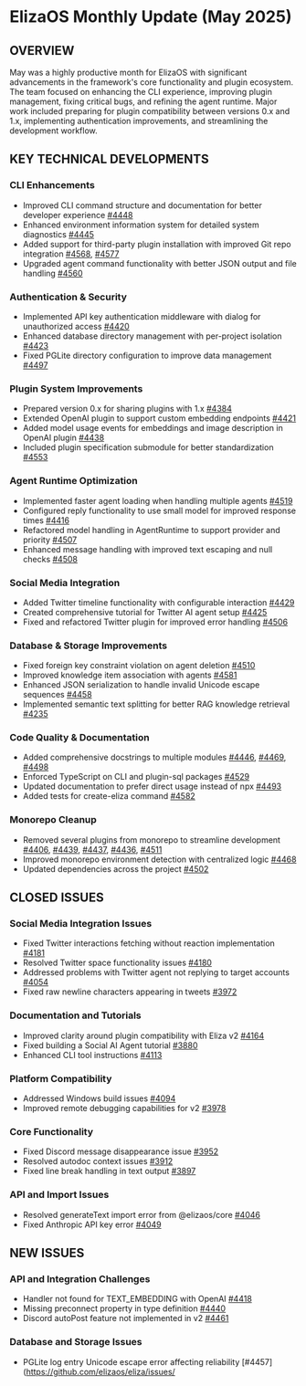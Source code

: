 # ElizaOS Monthly Update (May 2025)

## OVERVIEW
May was a highly productive month for ElizaOS with significant advancements in the framework's core functionality and plugin ecosystem. The team focused on enhancing the CLI experience, improving plugin management, fixing critical bugs, and refining the agent runtime. Major work included preparing for plugin compatibility between versions 0.x and 1.x, implementing authentication improvements, and streamlining the development workflow.

## KEY TECHNICAL DEVELOPMENTS

### CLI Enhancements
- Improved CLI command structure and documentation for better developer experience [#4448](https://github.com/elizaos/eliza/pull/4448)
- Enhanced environment information system for detailed system diagnostics [#4445](https://github.com/elizaos/eliza/pull/4445)
- Added support for third-party plugin installation with improved Git repo integration [#4568](https://github.com/elizaos/eliza/pull/4568), [#4577](https://github.com/elizaos/eliza/pull/4577)
- Upgraded agent command functionality with better JSON output and file handling [#4560](https://github.com/elizaos/eliza/pull/4560)

### Authentication & Security
- Implemented API key authentication middleware with dialog for unauthorized access [#4420](https://github.com/elizaos/eliza/pull/4420)
- Enhanced database directory management with per-project isolation [#4423](https://github.com/elizaos/eliza/pull/4423)
- Fixed PGLite directory configuration to improve data management [#4497](https://github.com/elizaos/eliza/pull/4497)

### Plugin System Improvements
- Prepared version 0.x for sharing plugins with 1.x [#4384](https://github.com/elizaos/eliza/pull/4384)
- Extended OpenAI plugin to support custom embedding endpoints [#4421](https://github.com/elizaos/eliza/pull/4421)
- Added model usage events for embeddings and image description in OpenAI plugin [#4438](https://github.com/elizaos/eliza/pull/4438)
- Included plugin specification submodule for better standardization [#4553](https://github.com/elizaos/eliza/pull/4553)

### Agent Runtime Optimization
- Implemented faster agent loading when handling multiple agents [#4519](https://github.com/elizaos/eliza/pull/4519)
- Configured reply functionality to use small model for improved response times [#4416](https://github.com/elizaos/eliza/pull/4416)
- Refactored model handling in AgentRuntime to support provider and priority [#4507](https://github.com/elizaos/eliza/pull/4507)
- Enhanced message handling with improved text escaping and null checks [#4508](https://github.com/elizaos/eliza/pull/4508)

### Social Media Integration
- Added Twitter timeline functionality with configurable interaction [#4429](https://github.com/elizaos/eliza/pull/4429)
- Created comprehensive tutorial for Twitter AI agent setup [#4425](https://github.com/elizaos/eliza/pull/4425)
- Fixed and refactored Twitter plugin for improved error handling [#4506](https://github.com/elizaos/eliza/pull/4506)

### Database & Storage Improvements
- Fixed foreign key constraint violation on agent deletion [#4510](https://github.com/elizaos/eliza/pull/4510)
- Improved knowledge item association with agents [#4581](https://github.com/elizaos/eliza/pull/4581)
- Enhanced JSON serialization to handle invalid Unicode escape sequences [#4458](https://github.com/elizaos/eliza/pull/4458)
- Implemented semantic text splitting for better RAG knowledge retrieval [#4235](https://github.com/elizaos/eliza/pull/4235)

### Code Quality & Documentation
- Added comprehensive docstrings to multiple modules [#4446](https://github.com/elizaos/eliza/pull/4446), [#4469](https://github.com/elizaos/eliza/pull/4469), [#4498](https://github.com/elizaos/eliza/pull/4498)
- Enforced TypeScript on CLI and plugin-sql packages [#4529](https://github.com/elizaos/eliza/pull/4529)
- Updated documentation to prefer direct usage instead of npx [#4493](https://github.com/elizaos/eliza/pull/4493)
- Added tests for create-eliza command [#4582](https://github.com/elizaos/eliza/pull/4582)

### Monorepo Cleanup
- Removed several plugins from monorepo to streamline development [#4406](https://github.com/elizaos/eliza/pull/4406), [#4439](https://github.com/elizaos/eliza/pull/4439), [#4437](https://github.com/elizaos/eliza/pull/4437), [#4436](https://github.com/elizaos/eliza/pull/4436), [#4511](https://github.com/elizaos/eliza/pull/4511)
- Improved monorepo environment detection with centralized logic [#4468](https://github.com/elizaos/eliza/pull/4468)
- Updated dependencies across the project [#4502](https://github.com/elizaos/eliza/pull/4502)

## CLOSED ISSUES

### Social Media Integration Issues
- Fixed Twitter interactions fetching without reaction implementation [#4181](https://github.com/elizaos/eliza/issues/4181)
- Resolved Twitter space functionality issues [#4180](https://github.com/elizaos/eliza/issues/4180)
- Addressed problems with Twitter agent not replying to target accounts [#4054](https://github.com/elizaos/eliza/issues/4054)
- Fixed raw newline characters appearing in tweets [#3972](https://github.com/elizaos/eliza/issues/3972)

### Documentation and Tutorials
- Improved clarity around plugin compatibility with Eliza v2 [#4164](https://github.com/elizaos/eliza/issues/4164)
- Fixed building a Social AI Agent tutorial [#3880](https://github.com/elizaos/eliza/issues/3880)
- Enhanced CLI tool instructions [#4113](https://github.com/elizaos/eliza/issues/4113)

### Platform Compatibility
- Addressed Windows build issues [#4094](https://github.com/elizaos/eliza/issues/4094)
- Improved remote debugging capabilities for v2 [#3978](https://github.com/elizaos/eliza/issues/3978)

### Core Functionality
- Fixed Discord message disappearance issue [#3952](https://github.com/elizaos/eliza/issues/3952)
- Resolved autodoc context issues [#3912](https://github.com/elizaos/eliza/issues/3912)
- Fixed line break handling in text output [#3897](https://github.com/elizaos/eliza/issues/3897)

### API and Import Issues
- Resolved generateText import error from @elizaos/core [#4046](https://github.com/elizaos/eliza/issues/4046)
- Fixed Anthropic API key error [#4049](https://github.com/elizaos/eliza/issues/4049)

## NEW ISSUES

### API and Integration Challenges
- Handler not found for TEXT_EMBEDDING with OpenAI [#4418](https://github.com/elizaos/eliza/issues/4418)
- Missing preconnect property in type definition [#4440](https://github.com/elizaos/eliza/issues/4440)
- Discord autoPost feature not implemented in v2 [#4461](https://github.com/elizaos/eliza/issues/4461)

### Database and Storage Issues
- PGLite log entry Unicode escape error affecting reliability [#4457](https://github.com/elizaos/eliza/issues/
